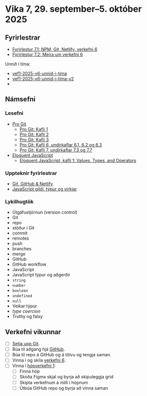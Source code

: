 # Vika 7, 29. september–5. október 2025

## Fyrirlestrar

- [Fyrirlestur 7.1: NPM, Git, Netlify, verkefni 6](https://youtu.be/JYEd5nYNcN4)
- [Fyrirlestur 7.2: Meira um verkefni 6](https://youtu.be/Dh_JoYhSQc0)

Unnið í tíma:

- [vef1-2025-v6-unnid-i-tima](https://github.com/vefforritun/vef1-2025-v6-unnid-i-tima)
- [vef1-2025-v6-unnid-i-tima-v2](https://github.com/vefforritun/vef1-2025-v6-unnid-i-tima-v2)
-

## Námsefni

### Lesefni

- [Pro Git](https://git-scm.com/book/en/v2)
  - [Pro Git: Kafli 1](https://git-scm.com/book/en/v2/Getting-Started-About-Version-Control)
  - [Pro Git: Kafli 2](https://git-scm.com/book/en/v2/Git-Basics-Getting-a-Git-Repository)
  - [Pro Git: Kafli 3](https://git-scm.com/book/en/v2/Git-Branching-Branches-in-a-Nutshell)
  - [Pro Git: Kafli 6, undirkaflar 6.1, 6.2 og 6.3](https://git-scm.com/book/en/v2/GitHub-Account-Setup-and-Configuration)
  - [Pro Git: Kafli 7, undirkaflar 7.3 og 7.7](https://git-scm.com/book/en/v2/Git-Tools-Stashing-and-Cleaning)
- [Eloquent JavaScript](https://eloquentjavascript.net/)
  - [Eloquent JavaScript, kafli 1: Values, Types, and Operators](https://eloquentjavascript.net/01_values.html)

### Uppteknir fyrirlestrar

- [Git, GitHub & Netlify](../namsefni/22.git/)
- [JavaScript gildi, týpur og virkjar](../namsefni/23.js-gildi-typur-virkjar/)

### Lykilhugtök

- Útgáfustjórnun (version control)
- Git
- repo
- stöður í Git
- commit
- remotes
- push
- branches
- merge
- GitHub
- GitHub workflow
- JavaScript
- JavaScript týpur og aðgerðir
- `string`
- `number`
- `boolean`
- `undefined`
- `null`
- Veikar týpur
- _type coercion_
- Truthy og falsy

## Verkefni vikunnar

- [ ] [Setja upp Git](https://git-scm.com/download/).
- [ ] Búa til aðgang hjá [GitHub](https://github.com/).
- [ ] Búa til repo á GitHub og á tölvu og tengja saman.
- [ ] Vinna í og skila [verkefni 6](https://github.com/vefforritun/vef1-2025-v6).
- [ ] Vinna í [hópverkefni 1](https://github.com/vefforritun/vef1-2025-h1):
  - [ ] Finna hóp
  - [ ] Skoða Figma skjal og byrja að skipuleggja grid
  - [ ] Skipta verkefnum á milli í hópnum
  - [ ] Útbúa GitHub repo og byrja að vinna saman
